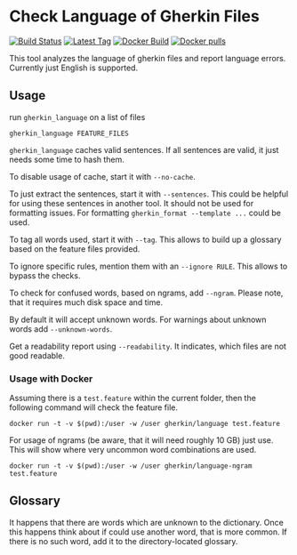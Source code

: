 # Check Language of Gherkin Files

[![Build Status](https://travis-ci.org/funkwerk/gherkin_language.svg)](https://travis-ci.org/funkwerk/gherkin_language)
[![Latest Tag](https://img.shields.io/github/tag/funkwerk/gherkin_language.svg)](https://github.com/funkwerk/gherkin_language)
[![Docker Build](https://img.shields.io/docker/automated/gherkin/language.svg)](https://hub.docker.com/r/gherkin/language/)
[![Docker pulls](https://img.shields.io/docker/pulls/gherkin/language.svg)](https://hub.docker.com/r/gherkin/language/)

This tool analyzes the language of gherkin files and report language errors.
Currently just English is supported.

## Usage

run `gherkin_language` on a list of files

    gherkin_language FEATURE_FILES

`gherkin_language` caches valid sentences. If all sentences are valid, it just needs some time to hash them.

To disable usage of cache, start it with `--no-cache`.

To just extract the sentences, start it with `--sentences`. This could be helpful for using these sentences in another tool. It should not be used for formatting issues. For formatting `gherkin_format --template ...` could be used.

To tag all words used, start it with `--tag`. This allows to build up a glossary based on the feature files provided.

To ignore specific rules, mention them with an `--ignore RULE`. This allows to bypass the checks.

To check for confused words, based on ngrams, add `--ngram`. Please note, that it requires much disk space and time.

By default it will accept unknown words. For warnings about unknown words add `--unknown-words`.

Get a readability report using `--readability`. It indicates, which files are not good readable.

### Usage with Docker

Assuming there is a `test.feature` within the current folder, then the following command will check the feature file.

```
docker run -t -v $(pwd):/user -w /user gherkin/language test.feature
```

For usage of ngrams (be aware, that it will need roughly 10 GB) just use. This will show where very uncommon word combinations are used.

```
docker run -t -v $(pwd):/user -w /user gherkin/language-ngram test.feature
```

## Glossary

It happens that there are words which are unknown to the dictionary.
Once this happens think about if could use another word, that is more common. If there is no such word, add it to the directory-located glossary.
